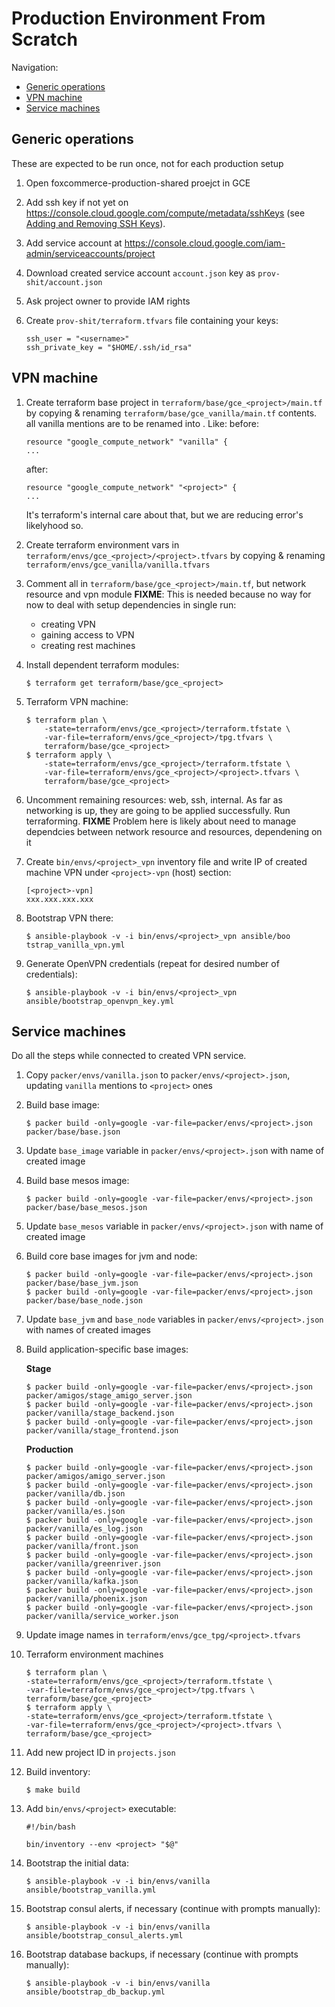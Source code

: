 # Production Environment From Scratch

Navigation:
* [Generic operations](#generic-operations)
* [VPN machine](#vpn-machine)
* [Service machines](#service-machines)


## Generic operations

These are expected to be run once, not for each production setup

1. Open foxcommerce-production-shared proejct in GCE
2. Add ssh key if not yet on https://console.cloud.google.com/compute/metadata/sshKeys (see [Adding and Removing SSH Keys](https://cloud.google.com/compute/docs/instances/adding-removing-ssh-keys)).
3. Add service account at https://console.cloud.google.com/iam-admin/serviceaccounts/project
4. Download created service account `account.json` key as `prov-shit/account.json`
4. Ask project owner to provide IAM rights
5. Create `prov-shit/terraform.tfvars` file containing your keys:

	```
	ssh_user = "<username>"
	ssh_private_key = "$HOME/.ssh/id_rsa"
	```


## VPN machine

1. Create terraform base project in `terraform/base/gce_<project>/main.tf` by copying & renaming `terraform/base/gce_vanilla/main.tf` contents.
  all vanilla mentions are to be renamed into <project>. Like:
    before:
    ```
    resource "google_compute_network" "vanilla" {
    ...
    ```
    after:
    ```
    resource "google_compute_network" "<project>" {
    ...
    ```
    It's terraform's internal care about that, but we are reducing error's likelyhood so.

2. Create terraform environment vars in `terraform/envs/gce_<project>/<project>.tfvars` by copying & renaming `terraform/envs/gce_vanilla/vanilla.tfvars`

3. Comment all in `terraform/base/gce_<project>/main.tf`, but network resource and vpn module
    **FIXME**: This is needed because no way for now to deal with setup dependencies in single run:
    - creating VPN
    - gaining access to VPN
    - creating rest machines

4. Install dependent terraform modules:
    
    ```
    $ terraform get terraform/base/gce_<project>
    ```

5. Terraform VPN machine:
    
    ```
    $ terraform plan \
        -state=terraform/envs/gce_<project>/terraform.tfstate \
        -var-file=terraform/envs/gce_<project>/tpg.tfvars \
        terraform/base/gce_<project>
    $ terraform apply \
        -state=terraform/envs/gce_<project>/terraform.tfstate \
        -var-file=terraform/envs/gce_<project>/<project>.tfvars \
        terraform/base/gce_<project>
   ```

6. Uncomment remaining resources: web, ssh, internal. As far as networking is up, they are going to be applied successfully. Run terraforming.
   **FIXME** Problem here is likely about need to manage dependcies between network resource and resources, dependening on it

7. Create `bin/envs/<project>_vpn` inventory file and write IP of created machine VPN under `<project>-vpn` (host) section:
    
    ```
    [<project>-vpn]
    xxx.xxx.xxx.xxx
    ```

8. Bootstrap VPN there:
    
    ```
    $ ansible-playbook -v -i bin/envs/<project>_vpn ansible/boo tstrap_vanilla_vpn.yml
    ```

9. Generate OpenVPN credentials (repeat for desired number of credentials):
    
    ```
    $ ansible-playbook -v -i bin/envs/<project>_vpn ansible/bootstrap_openvpn_key.yml
    ```

## Service machines

Do all the steps while connected to created VPN service.

1. Copy `packer/envs/vanilla.json` to `packer/envs/<project>.json`, updating `vanilla` mentions to `<project>` ones

2. Build base image:
    ```
    $ packer build -only=google -var-file=packer/envs/<project>.json packer/base/base.json
    ```

3. Update `base_image` variable in `packer/envs/<project>.jso`n with name of created image

4. Build base mesos image:
    ```
    $ packer build -only=google -var-file=packer/envs/<project>.json packer/base/base_mesos.json
    ```

5. Update `base_mesos` variable in `packer/envs/<project>.json` with name of created image

6. Build core base images for jvm and node:
    ```
    $ packer build -only=google -var-file=packer/envs/<project>.json packer/base/base_jvm.json
    $ packer build -only=google -var-file=packer/envs/<project>.json packer/base/base_node.json
    ```

7. Update `base_jvm` and `base_node` variables in `packer/envs/<project>.json` with names of created images

8. Build application-specific base images:

    **Stage**
    ```
    $ packer build -only=google -var-file=packer/envs/<project>.json packer/amigos/stage_amigo_server.json
    $ packer build -only=google -var-file=packer/envs/<project>.json packer/vanilla/stage_backend.json
    $ packer build -only=google -var-file=packer/envs/<project>.json packer/vanilla/stage_frontend.json
    ```

    **Production**
    ```
    $ packer build -only=google -var-file=packer/envs/<project>.json packer/amigos/amigo_server.json
    $ packer build -only=google -var-file=packer/envs/<project>.json packer/vanilla/db.json
    $ packer build -only=google -var-file=packer/envs/<project>.json packer/vanilla/es.json
    $ packer build -only=google -var-file=packer/envs/<project>.json packer/vanilla/es_log.json
    $ packer build -only=google -var-file=packer/envs/<project>.json packer/vanilla/front.json
    $ packer build -only=google -var-file=packer/envs/<project>.json packer/vanilla/greenriver.json
    $ packer build -only=google -var-file=packer/envs/<project>.json packer/vanilla/kafka.json
    $ packer build -only=google -var-file=packer/envs/<project>.json packer/vanilla/phoenix.json
    $ packer build -only=google -var-file=packer/envs/<project>.json packer/vanilla/service_worker.json
    ```

9. Update image names in `terraform/envs/gce_tpg/<project>.tfvars`

10. Terraform environment machines
    ```
    $ terraform plan \
    -state=terraform/envs/gce_<project>/terraform.tfstate \
    -var-file=terraform/envs/gce_<project>/tpg.tfvars \
    terraform/base/gce_<project>
    $ terraform apply \
    -state=terraform/envs/gce_<project>/terraform.tfstate \
    -var-file=terraform/envs/gce_<project>/<project>.tfvars \
    terraform/base/gce_<project>
    ```

11. Add new project ID in `projects.json`
12. Build inventory:
    ```
    $ make build
    ```

13. Add `bin/envs/<project>` executable:
    ```
    #!/bin/bash

    bin/inventory --env <project> "$@"
    ```

14. Bootstrap the initial data:
    ```
    $ ansible-playbook -v -i bin/envs/vanilla ansible/bootstrap_vanilla.yml
    ```

15. Bootstrap consul alerts, if necessary (continue with prompts manually):

    ```
    $ ansible-playbook -v -i bin/envs/vanilla ansible/bootstrap_consul_alerts.yml
    ```
16. Bootstrap database backups, if necessary (continue with prompts manually):

    ```
    $ ansible-playbook -v -i bin/envs/vanilla ansible/bootstrap_db_backup.yml
    ```
